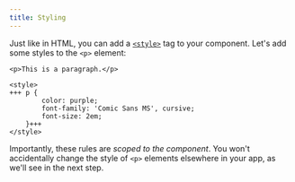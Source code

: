 ```yaml
---
title: Styling
---
```


Just like in HTML, you can add a [`<style>`]($docs#component-format-style) tag to your component. Let's add some styles to the `<p>` element:

```svelte
<p>This is a paragraph.</p>

<style>
+++	p {
		color: purple;
		font-family: 'Comic Sans MS', cursive;
		font-size: 2em;
	}+++
</style>
```

Importantly, these rules are _scoped to the component_. You won't accidentally change the style of `<p>` elements elsewhere in your app, as we'll see in the next step.
